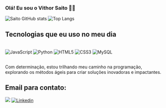 ### Olá! Eu sou o Vithor Saito 🙋‍♂️

![Saito GitHub stats](https://github-readme-stats.vercel.app/api?username=DevVithor&show_icons=true&theme=tokyonight)
![Top Langs](https://github-readme-stats.vercel.app/api/top-langs/?username=DevVithor&layout=compact)

## Tecnologias que eu uso no meu dia

<div style="display: inline_block"><br/>
  <img align="center" alt="JavaScript" src="https://img.shields.io/badge/logo-javascript-blue?logo=javascript">
  <img align="center" alt="Python" src="https://img.shields.io/badge/Python-14354C?style=for-the-badge&logo=python&logoColor=white">
  <img align="center" alt="HTML5" src="https://img.shields.io/badge/HTML5-E34F26?style=for-the-badge&logo=html5&logoColor=white">
  <img align="center" alt="CSS3" src="https://img.shields.io/badge/CSS3-1572B6?style=for-the-badge&logo=css3&logoColor=white">
  <img align="center" alt="MySQL" src="https://img.shields.io/badge/MySQL-00000F?style=for-the-badge&logo=mysql&logoColor=white">
</div><br/>

Com determinação, estou trilhando meu caminho na programação, explorando os métodos ágeis para criar soluções inovadoras e impactantes.

## Email para contato:

<a href = "mailto:vithorsaito2@gmail.com"><img src="https://img.shields.io/badge/-Gmail-D14836?style=for-the-badge&logo=gmail&logoColor=white" target="_blank"></a>
[![Linkedin](https://img.shields.io/badge/LinkedIn-0077B5?style=for-the-badge&logo=linkedin&logoColor=white)](https://www.linkedin.com/in/vithor-saito/)
